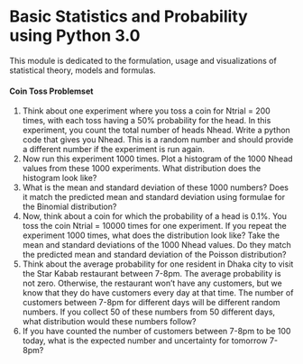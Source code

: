 <h1> Basic Statistics and Probability using Python 3.0 </h1>

<p> This module is dedicated to the formulation, usage and visualizations of statistical theory, models and formulas. </p>


<h4>Coin Toss Problemset</h4>
<ol>
    <li> Think about one experiment where you toss a coin for Ntrial = 200 times, with each toss having a 50% probability for the head. In this experiment, you count the total number of heads Nhead. Write a python code that gives you Nhead. This is a random number and should provide a different number if the experiment is run again. </li>
    <li> Now run this experiment 1000 times. Plot a histogram of the 1000 Nhead values from these 1000 experiments. What distribution does the histogram look like? </li>
    <li> What is the mean and standard deviation of these 1000 numbers? Does it match the predicted mean and standard deviation using formulae for the Binomial distribution? </li>
    <li> Now, think about a coin for which the probability of a head is 0.1%. You toss the coin Ntrial = 10000 times for one experiment. If you repeat the experiment 1000 times, what does the distribution look like? Take the mean and standard deviations of the 1000 Nhead values. Do they match the predicted mean and standard deviation of the Poisson distribution? </li>
    <li> Think about the average probability for one resident in Dhaka city to visit the Star Kabab restaurant between 7-8pm. The average probability is not zero. Otherwise, the restaurant won’t have any customers, but we know that they do have customers every day at that time. The number of customers between 7-8pm for different days will be different random numbers. If you collect 50 of these numbers from 50 different days, what distribution would these numbers follow? </li>
    <li> If you have counted the number of customers between 7-8pm to be 100 today, what is the expected number and uncertainty for tomorrow 7-8pm? </li>
</ol>
